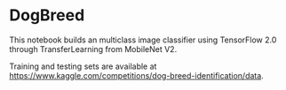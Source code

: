 # DogBreed

This notebook builds an multiclass image classifier using TensorFlow 2.0 through TransferLearning from MobileNet V2.

Training and testing sets are available at https://www.kaggle.com/competitions/dog-breed-identification/data.
